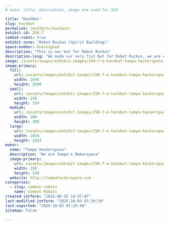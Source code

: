 ```yaml
---
# note: title, description, image are used for SEO

title: "HackBot"
slug: hackbot
permalink: /exhibits/hackbot/
exhibit-id: 25R-7
combat-robot: true
exhibit-zone: "Robot Ruckus (Spirit Building)"
space-number: Unassigned
description: "This is our bot for Robot Ruckus"
description-long: "We made our very fist bot for Robot Ruckus, we are excited to try it out."
image: /assets/images/exhibit-images/25R-7-e-hackbot-tampa-hackerspace-2048-transparent-3667-300x300.png
image-primary: 
  full:
    url: /assets/images/exhibit-images/25R-7-e-hackbot-tampa-hackerspace-2048-transparent-3667-full.png
    width: 2048
    height: 2048
  small:
    url: /assets/images/exhibit-images/25R-7-e-hackbot-tampa-hackerspace-2048-transparent-3667-150x150.png
    width: 150
    height: 150
  medium:
    url: /assets/images/exhibit-images/25R-7-e-hackbot-tampa-hackerspace-2048-transparent-3667-300x300.png
    width: 300
    height: 300
  large:
    url: /assets/images/exhibit-images/25R-7-e-hackbot-tampa-hackerspace-2048-transparent-3667-1024x1024.png
    width: 1024
    height: 1024
maker: 
  name: "Tampa Hackerspace"
  description: "We are Tampa's Makerspace"
  image-primary:
    url: /assets/images/exhibit-images/25R-7-m-hackbot-tampa-hackerspace-2048-transparent-150x150.png
    width: 150
    height: 150
  website: http://tampahackerspace.com
categories: 
  - slug: combat-robots
    name: Combat Robots
created-jotform: "2025-08-25 14:37:47"
last-modified-jotform: "2025-10-03 07:29:10"
last-exported: "2025-10-03 07:29:48"
sitemap: false

---
```

